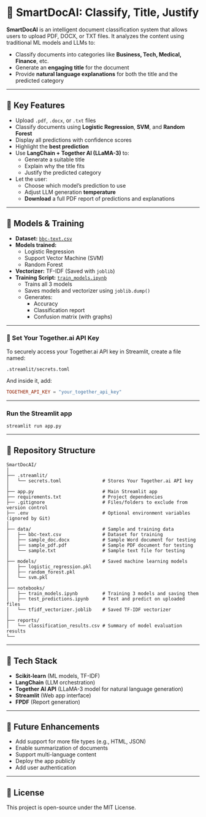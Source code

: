# 📄 SmartDocAI: Classify, Title, Justify

**SmartDocAI** is an intelligent document classification system that allows users to upload PDF, DOCX, or TXT files. It analyzes the content using traditional ML models and LLMs to:

- Classify documents into categories like **Business, Tech, Medical, Finance**, etc.
- Generate an **engaging title** for the document
- Provide **natural language explanations** for both the title and the predicted category

---

## 🚀 Key Features

- Upload `.pdf`, `.docx`, or `.txt` files
- Classify documents using **Logistic Regression**, **SVM**, and **Random Forest**
- Display all predictions with confidence scores
- Highlight the **best prediction**
- Use **LangChain + Together AI (LLaMA-3)** to:
  - Generate a suitable title
  - Explain why the title fits
  - Justify the predicted category
- Let the user:
  - Choose which model’s prediction to use
  - Adjust LLM generation **temperature**
  - **Download** a full PDF report of predictions and explanations

---

## 🧠 Models & Training

- **Dataset:** [`bbc-text.csv`](https://www.kaggle.com/datasets/moazeldsokyx/bbc-news)
- **Models trained:**
  - Logistic Regression
  - Support Vector Machine (SVM)
  - Random Forest
- **Vectorizer:** TF-IDF (Saved with `joblib`)
- **Training Script:** [`train_models.ipynb`](notebooks/train_models.ipynb)
  - Trains all 3 models
  - Saves models and vectorizer using `joblib.dump()`
  - Generates:
    - Accuracy
    - Classification report
    - Confusion matrix (with graphs)

---


### 🔐 Set Your Together.ai API Key 

To securely access your Together.ai API key in Streamlit, create a file named:

```
.streamlit/secrets.toml
```

And inside it, add:

```toml
TOGETHER_API_KEY = "your_together_api_key"
```

---

### Run the Streamlit app
```
streamlit run app.py
```

---

## 📁 Repository Structure

```
SmartDocAI/
│
├── .streamlit/
│   └── secrets.toml               # Stores Your Together.ai API key 
│
├── app.py                         # Main Streamlit app
├── requirements.txt               # Project dependencies
├── .gitignore                     # Files/folders to exclude from version control
├── .env                           # Optional environment variables (ignored by Git)
│
├── data/                          # Sample and training data
│   ├── bbc-text.csv               # Dataset for training
│   ├── sample_doc.docx            # Sample Word document for testing
│   ├── sample_pdf.pdf             # Sample PDF document for testing
│   └── sample.txt                 # Sample text file for testing
│
├── models/                        # Saved machine learning models
│   ├── logistic_regression.pkl
│   ├── random_forest.pkl
│   └── svm.pkl
│
├── notebooks/                    
│   ├── train_models.ipynb         # Training 3 models and saving them
│   ├── test_predictions.ipynb     # Test and predict on uploaded files
│   └── tfidf_vectorizer.joblib    # Saved TF-IDF vectorizer
│
├── reports/                      
│   └── classification_results.csv # Summary of model evaluation results
└──
```

---

## 💼 Tech Stack

- **Scikit-learn** (ML models, TF-IDF)
- **LangChain** (LLM orchestration)
- **Together AI API** (LLaMA-3 model for natural language generation)
- **Streamlit** (Web app interface)
- **FPDF** (Report generation)

---


## 📌 Future Enhancements

- Add support for more file types (e.g., HTML, JSON)
- Enable summarization of documents
- Support multi-language content
- Deploy the app publicly
- Add user authentication

---

## 🪪 License

This project is open-source under the MIT License.
